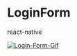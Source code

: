 # LoginForm
react-native

<a href="https://imgbb.com/"><img src="https://preview.ibb.co/mWkv3p/Login-Form-Gif.gif" alt="Login-Form-Gif" border="0"></a>
